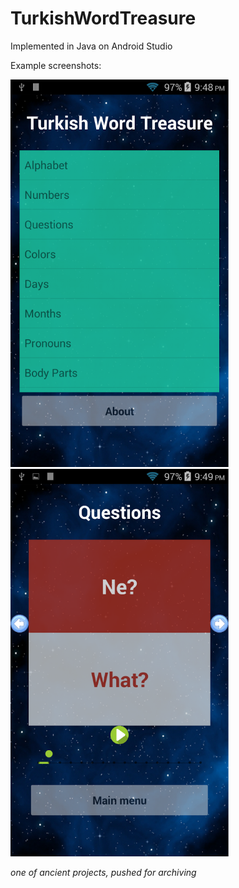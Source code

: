 # TurkishWordTreasure
Implemented in Java on Android Studio
  
Example screenshots:  
  
<img src="/img/ss1.png" width="350"> <img src="/img/ss2.png" width="350">

*one of ancient projects, pushed for archiving*
